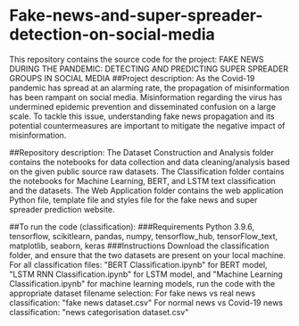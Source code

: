 # Fake-news-and-super-spreader-detection-on-social-media

This repository contains the source code for the project: FAKE NEWS DURING THE PANDEMIC: DETECTING AND PREDICTING SUPER SPREADER GROUPS IN SOCIAL MEDIA
##Project description:
As the Covid-19 pandemic has spread at an alarming rate, the propagation of misinformation has been rampant on social media. Misinformation regarding the virus has undermined epidemic prevention and disseminated confusion on a large scale. To tackle this issue, understanding fake news propagation and its potential countermeasures are important to mitigate the negative impact of misinformation.

##Repository description:
The Dataset Construction and Analysis folder contains the notebooks for data collection and data cleaning/analysis based on the given public source raw datasets.
The Classification folder contains the notebooks for Machine Learning, BERT, and LSTM text classification and the datasets.
The Web Application folder contains the web application Python file, template file and styles file for the fake news and super spreader prediction website.

##To run the code (classification):
###Requirements
Python 3.9.6, tensorflow, scikitlearn, pandas, numpy, tensorflow_hub, tensorFlow_text, matplotlib, seaborn, keras
###Instructions
Download the classification folder, and ensure that the two datasets are present on your local machine. 
For all classification files: "BERT Classification.ipynb" for BERT model, "LSTM RNN Classification.ipynb" for LSTM model, and "Machine Learning Classification.ipynb" for machine learning models,
run the code with the appropriate dataset filename selection:
For fake news vs real news classification: "fake news dataset.csv"
For normal news vs Covid-19 news classification: "news categorisation dataset.csv"
